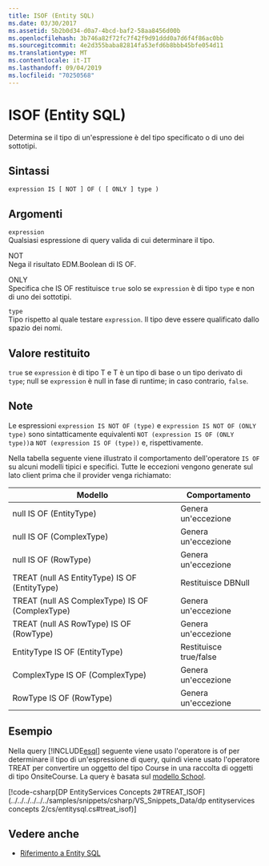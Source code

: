 ```yaml
---
title: ISOF (Entity SQL)
ms.date: 03/30/2017
ms.assetid: 5b2b0d34-d0a7-4bcd-baf2-58aa8456d00b
ms.openlocfilehash: 3b746a82f72fc7f42f9d91ddd0a7d6f4f86ac0bb
ms.sourcegitcommit: 4e2d355baba82814fa53efd6b8bbb45bfe054d11
ms.translationtype: MT
ms.contentlocale: it-IT
ms.lasthandoff: 09/04/2019
ms.locfileid: "70250568"
---
```

# <a name="isof-entity-sql"></a>ISOF (Entity SQL)
Determina se il tipo di un'espressione è del tipo specificato o di uno dei sottotipi.  
  
## <a name="syntax"></a>Sintassi  
  
```  
expression IS [ NOT ] OF ( [ ONLY ] type )  
```  
  
## <a name="arguments"></a>Argomenti  
 `expression`  
 Qualsiasi espressione di query valida di cui determinare il tipo.  
  
 NOT  
 Nega il risultato EDM.Boolean di IS OF.  
  
 ONLY  
 Specifica che IS OF restituisce `true` solo se `expression` è di tipo `type` e non di uno dei sottotipi.  
  
 `type`  
 Tipo rispetto al quale testare `expression`. Il tipo deve essere qualificato dallo spazio dei nomi.  
  
## <a name="return-value"></a>Valore restituito  
 `true` se `expression` è di tipo T e T è un tipo di base o un tipo derivato di `type`; null se `expression` è null in fase di runtime; in caso contrario, `false`.  
  
## <a name="remarks"></a>Note  
 Le espressioni `expression IS NOT OF (type)` e `expression IS NOT OF (ONLY type)` sono sintatticamente equivalenti `NOT (expression IS OF (ONLY type))`a `NOT (expression IS OF (type))` e, rispettivamente.  
  
 Nella tabella seguente viene illustrato il comportamento dell'operatore `IS OF` su alcuni modelli tipici e specifici. Tutte le eccezioni vengono generate sul lato client prima che il provider venga richiamato:  
  
|Modello|Comportamento|  
|-------------|--------------|  
|null IS OF (EntityType)|Genera un'eccezione|  
|null IS OF (ComplexType)|Genera un'eccezione|  
|null IS OF (RowType)|Genera un'eccezione|  
|TREAT (null AS EntityType) IS OF (EntityType)|Restituisce DBNull|  
|TREAT (null AS ComplexType) IS OF (ComplexType)|Genera un'eccezione|  
|TREAT (null AS RowType) IS OF (RowType)|Genera un'eccezione|  
|EntityType IS OF (EntityType)|Restituisce true/false|  
|ComplexType IS OF (ComplexType)|Genera un'eccezione|  
|RowType IS OF (RowType)|Genera un'eccezione|  
  
## <a name="example"></a>Esempio  
 Nella query [!INCLUDE[esql](../../../../../../includes/esql-md.md)] seguente viene usato l'operatore is of per determinare il tipo di un'espressione di query, quindi viene usato l'operatore TREAT per convertire un oggetto del tipo Course in una raccolta di oggetti di tipo OnsiteCourse. La query è basata sul [modello School](https://docs.microsoft.com/previous-versions/dotnet/netframework-4.0/bb896300(v=vs.100)).  
  
 [!code-csharp[DP EntityServices Concepts 2#TREAT_ISOF](../../../../../../samples/snippets/csharp/VS_Snippets_Data/dp entityservices concepts 2/cs/entitysql.cs#treat_isof)]  
  
## <a name="see-also"></a>Vedere anche

- [Riferimento a Entity SQL](entity-sql-reference.md)
